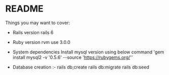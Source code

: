 # README

Things you may want to cover:
* Rails version
  rails 6

* Ruby version
  rvm use 3.0.0

* System dependencies
  Install mysql version using below command
  'gem install mysql2 -v '0.5.6' --source 'https://rubygems.org/''


* Database creation :-
  rails db;create
  rails db:migrate
  rails db:seed

